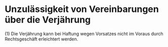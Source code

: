 # Unzulässigkeit von Vereinbarungen über die Verjährung

(1) Die Verjährung kann bei Haftung wegen Vorsatzes nicht im Voraus durch Rechtsgeschäft erleichtert werden.